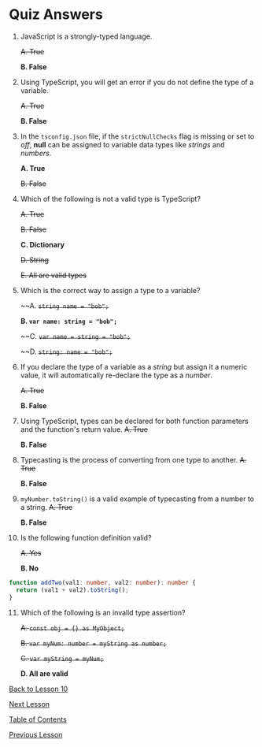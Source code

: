 # Quiz Answers

1.  JavaScript is a strongly-typed language.

    ~~A. True~~

    **B. False**

2.  Using TypeScript, you will get an error if you do not define the type of a variable.

    ~~A. True~~

    **B. False**

3.  In the `tsconfig.json` file, if the `strictNullChecks` flag is missing or set to _off_, **null** can be assigned to variable data types like _strings_ and _numbers_.

    **A. True**

    ~~B. False~~

4.  Which of the following is not a valid type is TypeScript?

    ~~A. True~~

    ~~B. False~~

    **C. Dictionary**

    ~~D. String~~

    ~~E. All are valid types~~

5.  Which is the correct way to assign a type to a variable?

    ~~A. ~~`string name = "bob";`~~

    **B. `var name: string = "bob";`**

    ~~C. ~~`var name = string = "bob";`~~

    ~~D. ~~`string: name = "bob";`~~

6.  If you declare the type of a variable as a _string_ but assign it a numeric value, it will automatically re-declare the type as a _number_.

    ~~A. True~~

    **B. False**

7.  Using TypeScript, types can be declared for both function parameters and the function's return value.
    ~~A. True~~

    **B. False**

8.  Typecasting is the process of converting from one type to another.
    ~~A. True~~

    **B. False**

9.  `myNumber.toString()` is a valid example of typecasting from a number to a string.
    ~~A. True~~

    **B. False**

10. Is the following function definition valid?

    ~~A. Yes~~

    **B. No**

```ts
function addTwo(val1: number, val2: number): number {
  return (val1 + val2).toString();
}
```

11. Which of the following is an invalid type assertion?

    ~~A. `const obj = {} as MyObject;`~~

    ~~B. `var myNum: number = myString as number;`~~

    ~~C. `var myString = myNum;`~~

    **D. All are valid**

[Back to Lesson 10](./10.md)

[Next Lesson](./11.md)

[Table of Contents](./README.md)

[Previous Lesson](./12.md)
